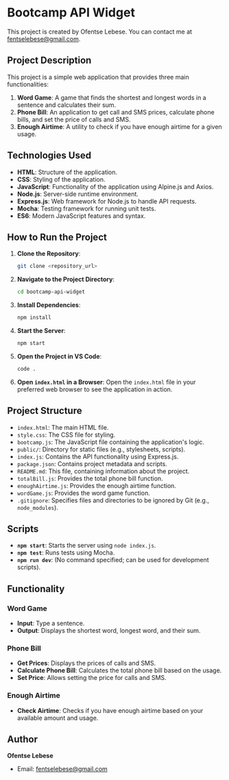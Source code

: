 # Bootcamp API Widget

This project is created by Ofentse Lebese. You can contact me at fentselebese@gmail.com.

## Project Description

This project is a simple web application that provides three main functionalities:
1. **Word Game**: A game that finds the shortest and longest words in a sentence and calculates their sum.
2. **Phone Bill**: An application to get call and SMS prices, calculate phone bills, and set the price of calls and SMS.
3. **Enough Airtime**: A utility to check if you have enough airtime for a given usage.

## Technologies Used

- **HTML**: Structure of the application.
- **CSS**: Styling of the application.
- **JavaScript**: Functionality of the application using Alpine.js and Axios.
- **Node.js**: Server-side runtime environment.
- **Express.js**: Web framework for Node.js to handle API requests.
- **Mocha**: Testing framework for running unit tests.
- **ES6**: Modern JavaScript features and syntax.

## How to Run the Project

1. **Clone the Repository**: 
    ```sh
    git clone <repository_url>
    ```
2. **Navigate to the Project Directory**:
    ```sh
    cd bootcamp-api-widget
    ```
3. **Install Dependencies**:
    ```sh
    npm install
    ```
4. **Start the Server**:
    ```sh
    npm start
    ```
5. **Open the Project in VS Code**:
    ```sh
    code .
    ```
6. **Open `index.html` in a Browser**:
    Open the `index.html` file in your preferred web browser to see the application in action.

## Project Structure

- `index.html`: The main HTML file.
- `style.css`: The CSS file for styling.
- `bootcamp.js`: The JavaScript file containing the application's logic.
- `public/`: Directory for static files (e.g., stylesheets, scripts).
- `index.js`: Contains the API functionality using Express.js.
- `package.json`: Contains project metadata and scripts.
- `README.md`: This file, containing information about the project.
- `totalBill.js`: Provides the total phone bill function.
- `enoughAirtime.js`: Provides the enough airtime function.
- `wordGame.js`: Provides the word game function.
- `.gitignore`: Specifies files and directories to be ignored by Git (e.g., `node_modules`).

## Scripts

- **`npm start`**: Starts the server using `node index.js`.
- **`npm test`**: Runs tests using Mocha.
- **`npm run dev`**: (No command specified; can be used for development scripts).

## Functionality

### Word Game
- **Input**: Type a sentence.
- **Output**: Displays the shortest word, longest word, and their sum.

### Phone Bill
- **Get Prices**: Displays the prices of calls and SMS.
- **Calculate Phone Bill**: Calculates the total phone bill based on the usage.
- **Set Price**: Allows setting the price for calls and SMS.

### Enough Airtime
- **Check Airtime**: Checks if you have enough airtime based on your available amount and usage.

## Author

**Ofentse Lebese**
- Email: fentselebese@gmail.com
